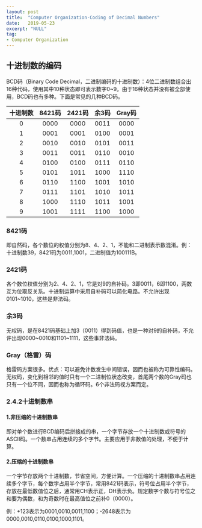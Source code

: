 ```yaml
---
layout: post
title:  "Computer Organization-Coding of Decimal Numbers"
date:   2019-05-23
excerpt: "NULL"
tag:
- Computer Organization
---
```


## 十进制数的编码

BCD码（Binary Code Decimal，二进制编码的十进制数）：4位二进制数组合出16种代码，使用其中10种状态即可表示数字0~9。由于16种状态并没有被全部使用，BCD码也有多种。下面是常见的几种BCD码。

| 十进制数 | 8421码 | 2421码 | 余3码 | Gray码 |
| :------: | :----: | :----: | :---: | :----: |
|    0     |  0000  |  0000  | 0011  |  0000  |
|    1     |  0001  |  0001  | 0100  |  0001  |
|    2     |  0010  |  0010  | 0101  |  0011  |
|    3     |  0011  |  0011  | 0110  |  0010  |
|    4     |  0100  |  0100  | 0111  |  0110  |
|    5     |  0101  |  1011  | 1000  |  1110  |
|    6     |  0110  |  1100  | 1001  |  1010  |
|    7     |  0111  |  1101  | 1010  |  1011  |
|    8     |  1000  |  1110  | 1011  |  1001  |
|    9     |  1001  |  1111  | 1100  |  1000  |

### 8421码

即自然码，各个数位的权值分别为8、4、2、1，不能和二进制表示数混淆。例：十进制数39，8421码为0011,1001，二进制值为100111B。

### 2421码

各个数位权值分别为2、4、2、1，它是对9的自补码。3即0011，6即1100，两数互为位取反关系。十进制运算中采用自补码可以简化电路。不允许出现0101~1010，这些是非法码。

### 余3码

无权码，是在8421码基础上加3（0011）得到码值，也是一种对9的自补码，不允许出现0000~0010和1101~1111，这些事非法码。

### Gray（格雷）码

格雷码方案很多。优点：可以避免计数发生中间错误，因而也被称为可靠性编码。无权码，变化到相邻的值时只有一个二进制位状态改变，首尾两个数的Gray码也只有一个位不同，因而也称为循环码。6个非法码视方案而定。

### 2.4.2十进制数串

#### 1.非压缩的十进制数串

即对单个数进行BCD编码后拼接成的串，一个字节存放一个十进制数或符号的ASCII码。一个数串占用连续的多个字节。主要应用于非数值的处理，不便于计算。

#### 2.压缩的十进制数串

一个字节存放两个十进制数，节省空间，方便计算。一个压缩的十进制数串占用连续多个字节，每个数字占用半个字节，常用8421码表示，符号位占用半个字节，存放在最低数值位之后，通常用CH表示正，DH表示负。规定数字个数与符号位之和要为偶数，和为奇数时在最高值位之前补0（0000）。

例：+123表示为0001,0010,0011,1100；-2648表示为0000,0010,0110,0100,1000,1101。
